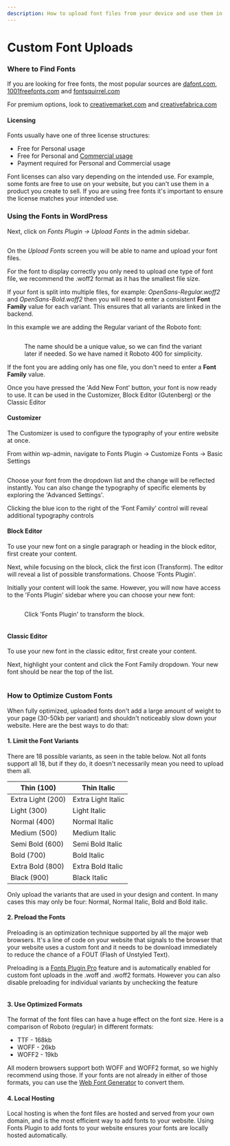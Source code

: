 ```yaml
---
description: How to upload font files from your device and use them in WordPress
---
```


# Custom Font Uploads

### Where to Find Fonts

If you are looking for free fonts, the most popular sources are [dafont.com](http://dafont.com), [1001freefonts.com](http://1001freefonts.com) and [fontsquirrel.com](http://fontsquirrel.com)

For premium options, look to [creativemarket.com](http://creativemarket.com) and [creativefabrica.com](http://creativefabrica.com)

#### Licensing

Fonts usually have one of three license structures:

* Free for Personal usage
* Free for Personal and [Commercial usage](https://fontsplugin.com/google-fonts-commercial-use/)
* Payment required for Personal and Commercial usage

Font licenses can also vary depending on the intended use. For example, some fonts are free to use on your website, but you can't use them in a product you create to sell. If you are using free fonts it's important to ensure the license matches your intended use.

### Using the Fonts in WordPress

Next, click on _Fonts Plugin →_ _Upload Fonts_ in the admin sidebar.

<figure><img src="https://fontsplugin.com/wp-content/uploads/image-8.png?fit=932x1024" alt=""><figcaption></figcaption></figure>

On the _Upload Fonts_ screen you will be able to name and upload your font files.

For the font to display correctly you only need to upload one type of font file, we recommend the .woff2 format as it has the smallest file size.

If your font is split into multiple files, for example: _OpenSans-Regular.woff2_ and _OpenSans-Bold.woff2_ then you will need to enter a consistent **Font Family** value for each variant. This ensures that all variants are linked in the backend.

In this example we are adding the Regular variant of the Roboto font:

<figure><img src="https://fontsplugin.com/wp-content/uploads/image-17.png?fit=817x1024" alt=""><figcaption><p>The name should be a unique value, so we can find the variant later if needed. So we have named it Roboto 400 for simplicity.</p></figcaption></figure>

If the font you are adding only has one file, you don't need to enter a **Font Family** value.

Once you have pressed the 'Add New Font' button, your font is now ready to use. It can be used in the Customizer, Block Editor (Gutenberg) or the Classic Editor

#### Customizer

The Customizer is used to configure the typography of your entire website at once.

From within wp-admin, navigate to Fonts Plugin → Customize Fonts → Basic Settings

<figure><img src="https://fontsplugin.com/wp-content/uploads/image-11.png?fit=600x292" alt=""><figcaption></figcaption></figure>

Choose your font from the dropdown list and the change will be reflected instantly. You can also change the typography of specific elements by exploring the 'Advanced Settings'.

Clicking the blue icon to the right of the ‘Font Family’ control will reveal additional typography controls

#### Block Editor

To use your new font on a single paragraph or heading in the block editor, first create your content.

Next, while focusing on the block, click the first icon (Transform). The editor will reveal a list of possible transformations. Choose 'Fonts Plugin'.

Initially your content will look the same. However, you will now have access to the 'Fonts Plugin' sidebar where you can choose your new font:

<figure><img src="https://fontsplugin.com/wp-content/uploads/image-15.png?fit=988x800" alt=""><figcaption><p>Click 'Fonts Plugin' to transform the block.</p></figcaption></figure>

<figure><img src="https://fontsplugin.com/wp-content/uploads/image-14-e1716466787712.png?fit=559x768" alt=""><figcaption></figcaption></figure>

#### Classic Editor

To use your new font in the classic editor, first create your content.

Next, highlight your content and click the Font Family dropdown. Your new font should be near the top of the list.

<figure><img src="https://docs.fontsplugin.com/~gitbook/image?url=https%3A%2F%2F2103267599-files.gitbook.io%2F%7E%2Ffiles%2Fv0%2Fb%2Fgitbook-legacy-files%2Fo%2Fassets%252F-LkTSjUWN2UHe7kspGpw%252F-LkcxZQCCDta4lDNCZex%252F-LkcxbwvBIHUdCAdSU_U%252F2019-07-25%252012.48.23.gif%3Falt%3Dmedia%26token%3D4ff79144-9e0c-4b5d-a228-1430f5e23406&#x26;width=768&#x26;dpr=2&#x26;quality=100&#x26;sign=4292e4b3cef38126869ef2ca527e0e2716dbe838bd7cc93fe61a46921d310955" alt=""><figcaption></figcaption></figure>

### How to Optimize Custom Fonts

When fully optimized, uploaded fonts don't add a large amount of weight to your page (30-50kb per variant) and shouldn't noticeably slow down your website. Here are the best ways to do that:

#### 1. **Limit the Font Variants**

There are 18 possible variants, as seen in the table below. Not all fonts support all 18, but if they do, it doesn't necessarily mean you need to upload them all.

| Thin (100)        | Thin Italic        |
| ----------------- | ------------------ |
| Extra Light (200) | Extra Light Italic |
| Light (300)       | Light Italic       |
| Normal (400)      | Normal Italic      |
| Medium (500)      | Medium Italic      |
| Semi Bold (600)   | Semi Bold Italic   |
| Bold (700)        | Bold Italic        |
| Extra Bold (800)  | Extra Bold Italic  |
| Black (900)       | Black Italic       |

Only upload the variants that are used in your design and content. In many cases this may only be four: Normal, Normal Italic, Bold and Bold italic.

#### 2. Preload the Fonts

Preloading is an optimization technique supported by all the major web browsers. It's a line of code on your website that signals to the browser that your website uses a custom font and it needs to be download immediately to reduce the chance of a FOUT (Flash of Unstyled Text).

Preloading is a [Fonts Plugin Pro](https://fontsplugin.com/pro-upgrade) feature and is automatically enabled for custom font uploads in the .woff and .woff2 formats. However you can also disable preloading for individual variants by unchecking the feature

<figure><img src="https://fontsplugin.com/wp-content/uploads/image-13.png?fit=1024x434" alt=""><figcaption></figcaption></figure>

#### 3. Use Optimized Formats

The format of the font files can have a huge effect on the font size. Here is a comparison of Roboto (regular) in different formats:

* TTF - 168kb
* WOFF - 26kb
* WOFF2 - 19kb

All modern browsers support both WOFF and WOFF2 format, so we highly recommend using those. If your fonts are not already in either of those formats, you can use the [Web Font Generator](https://www.fontsquirrel.com/tools/webfont-generator) to convert them.

#### 4. Local Hosting

Local hosting is when the font files are hosted and served from your own domain, and is the most efficient way to add fonts to your website. Using Fonts Plugin to add fonts to your website ensures your fonts are locally hosted automatically.
